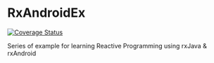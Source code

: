 # RxAndroidEx

[![Coverage Status](https://coveralls.io/repos/github/nhoxbypass/RxAndroidEx/badge.svg?branch=master)](https://coveralls.io/github/nhoxbypass/RxAndroidEx?branch=master)

Series of example for learning Reactive Programming using rxJava & rxAndroid
